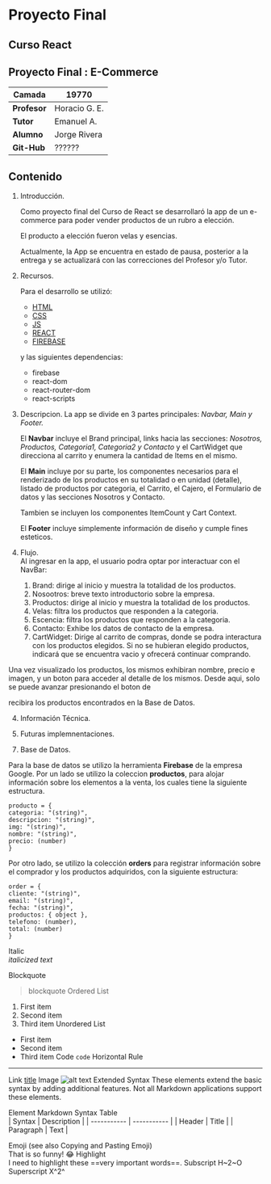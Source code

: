 # Proyecto Final 

## Curso React

## Proyecto Final : E-Commerce

| **Camada** | 19770 |
| --- | --- | 
| **Profesor** | Horacio G. E. |
| **Tutor** | Emanuel A. |
| **Alumno** | Jorge Rivera |
| **Git-Hub** | ?????? |

## Contenido

1. Introducción.

    Como proyecto final del Curso de React se desarrollaró la app de un e-commerce para poder vender productos de un rubro a elección.

    El producto a elección fueron velas y esencias.

    Actualmente, la App se encuentra en estado de pausa, posterior a la entrega y se actualizará con las correcciones del Profesor y/o Tutor.

2. Recursos.

    Para el desarrollo se utilizó:

    -   [HTML](https://developer.mozilla.org/es/docs/Glossary/HTML)
    -   [CSS](https://developer.mozilla.org/es/docs/Web/CSS)
    -   [JS](https://developer.mozilla.org/es/docs/Web/JavaScript)
    -   [REACT](https://es.reactjs.org/)
    -   [FIREBASE](https://firebase.google.com/)
    
    y las siguientes dependencias:

    - firebase  
    - react-dom  
    - react-router-dom
    - react-scripts  

1. Descripcion.
    La app se divide en 3 partes principales: _Navbar, Main y Footer._

    El **Navbar** incluye el Brand principal, links hacia las secciones: _Nosotros, Productos, Categoria1, Categoria2 y Contacto_ y el CartWidget que direcciona al carrito y enumera la cantidad de Items en el mismo.

    El **Main** incluye por su parte, los componentes necesarios para el renderizado de los productos en su totalidad o en unidad (detalle), listado de productos por categoria, el Carrito, el Cajero, el Formulario de datos y las secciones Nosotros y Contacto. 

    Tambien se incluyen los componentes ItemCount y Cart Context.

    El **Footer** incluye simplemente información de diseño y cumple fines esteticos.


4. Flujo.  
Al ingresar en la app, el usuario podra optar por interactuar con el NavBar:
    1. Brand: dirige al inicio y muestra la totalidad de los productos. 
    2. Nosootros: breve texto introductorio sobre la empresa.
    3. Productos: dirige al inicio y muestra la totalidad de los productos.
    4. Velas: filtra los productos que responden a la categoria.
    5. Escencia: filtra los productos que responden a la categoria.
    6. Contacto: Exhibe los datos de contacto de la empresa.
    7. CartWidget: Dirige al carrito de compras, donde se podra interactura con los productos elegidos. Si no se hubieran elegido productos, indicará que se encuentra vacio y ofrecerá continuar comprando. 


Una vez visualizado los productos, los mismos exhibiran nombre, precio e imagen, y un boton para acceder al detalle de los mismos. Desde aqui, solo se puede avanzar presionando el boton de









 recibira los productos encontrados en la Base de Datos. 

4. Información Técnica.  

5. Futuras implemnentaciones.
>
>
>
>




>
>
7. Base de Datos.

Para la base de datos se utilizo la herramienta **Firebase** de la empresa Google. Por un lado se utilizo la coleccion **productos**, para alojar información sobre los elementos a la venta, los cuales tiene la siguiente estructura.

```
producto = {
categoria: "(string)",  
descripcion: "(string)",
img: "(string)",
nombre: "(string)",
precio: (number)
}
```

Por otro lado, se utilizo la colección **orders** para registrar información sobre el comprador y los productos adquiridos, con la siguiente estructura:

```
order = {
cliente: "(string)",  
email: "(string)",
fecha: "(string)",
productos: { object },
telefono: (number),
total: (number)
}
```




Italic	
*italicized text*

Blockquote
> blockquote
Ordered List	
1. First item
2. Second item
3. Third item
Unordered List	
- First item
- Second item
- Third item
Code
	`code`
Horizontal Rule	
---
Link	[title](https://www.example.com)
Image	![alt text](image.jpg)
Extended Syntax
These elements extend the basic syntax by adding additional features. Not all Markdown applications support these elements.

Element	Markdown Syntax
Table	
| Syntax | Description |
| ----------- | ----------- |
| Header | Title |
| Paragraph | Text |


Emoji
(see also Copying and Pasting Emoji)	
That is so funny! :joy:
Highlight	
I need to highlight these ==very important words==.
Subscript
	H~2~O
Superscript	
X^2^